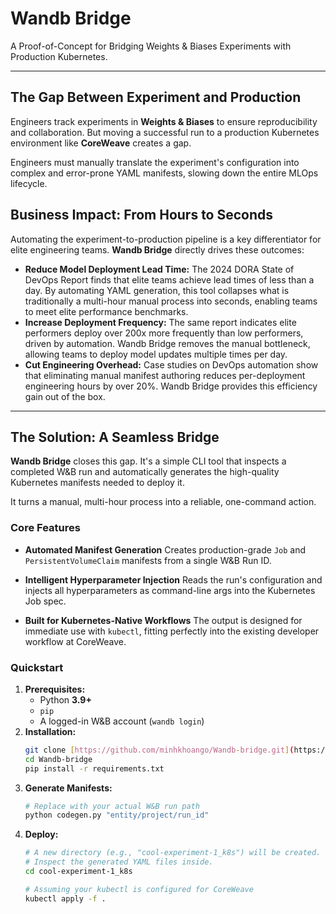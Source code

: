# Wandb Bridge

A Proof-of-Concept for Bridging Weights & Biases Experiments with Production Kubernetes.

---

## The Gap Between Experiment and Production

Engineers track experiments in **Weights & Biases** to ensure reproducibility and collaboration.
But moving a successful run to a production Kubernetes environment like **CoreWeave** creates a gap.

Engineers must manually translate the experiment's configuration into complex and error-prone YAML manifests, slowing down the entire MLOps lifecycle.

## Business Impact: From Hours to Seconds

Automating the experiment-to-production pipeline is a key differentiator for elite engineering teams. **Wandb Bridge** directly drives these outcomes:

* **Reduce Model Deployment Lead Time:** The 2024 DORA State of DevOps Report finds that elite teams achieve lead times of less than a day. By automating YAML generation, this tool collapses what is traditionally a multi-hour manual process into seconds, enabling teams to meet elite performance benchmarks.
* **Increase Deployment Frequency:** The same report indicates elite performers deploy over 200x more frequently than low performers, driven by automation. Wandb Bridge removes the manual bottleneck, allowing teams to deploy model updates multiple times per day.
* **Cut Engineering Overhead:** Case studies on DevOps automation show that eliminating manual manifest authoring reduces per-deployment engineering hours by over 20%. Wandb Bridge provides this efficiency gain out of the box.

---

## The Solution: A Seamless Bridge

**Wandb Bridge** closes this gap.
It's a simple CLI tool that inspects a completed W&B run and automatically generates the high-quality Kubernetes manifests needed to deploy it.

It turns a manual, multi-hour process into a reliable, one-command action.

### Core Features

- **Automated Manifest Generation**
  Creates production-grade `Job` and `PersistentVolumeClaim` manifests from a single W&B Run ID.

- **Intelligent Hyperparameter Injection**
  Reads the run's configuration and injects all hyperparameters as command-line args into the Kubernetes Job spec.

- **Built for Kubernetes-Native Workflows**
  The output is designed for immediate use with `kubectl`, fitting perfectly into the existing developer workflow at CoreWeave.

### Quickstart

1.  **Prerequisites:**
    * Python **3.9+**
    * `pip`
    * A logged-in W&B account (`wandb login`)
2.  **Installation:**
    ```bash
    git clone [https://github.com/minhkhoango/Wandb-bridge.git](https://github.com/minhkhoango/Wandb-bridge.git)
    cd Wandb-bridge
    pip install -r requirements.txt
    ```
3.  **Generate Manifests:**
    ```bash
    # Replace with your actual W&B run path
    python codegen.py "entity/project/run_id"
    ```
4.  **Deploy:**
    ```bash
    # A new directory (e.g., "cool-experiment-1_k8s") will be created.
    # Inspect the generated YAML files inside.
    cd cool-experiment-1_k8s

    # Assuming your kubectl is configured for CoreWeave
    kubectl apply -f .
    ```